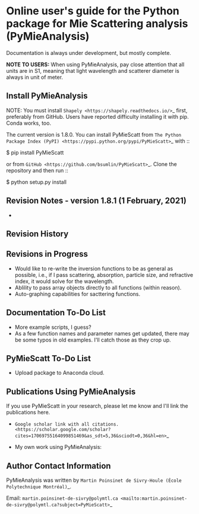 Online user's guide for the Python package for Mie Scattering analysis (PyMieAnalysis)
======================================================================

Documentation is always under development, but mostly complete.

**NOTE TO USERS:** When using PyMieAnalysis, pay close attention that all units are in S1, meaning that light wavelength and scatterer diameter is always in unit of meter.



Install PyMieAnalysis
------------------

NOTE: You must install `Shapely <https://shapely.readthedocs.io/>`_ first, preferably from GitHub. Users have reported difficulty installing it with pip. Conda works, too.

The current version is 1.8.0. You can install PyMieScatt from `The Python Package Index (PyPI) <https://pypi.python.org/pypi/PyMieScatt>`_ with ::

   $ pip install PyMieScatt


or from `GitHub <https://github.com/bsumlin/PyMieScatt>`_. Clone the repository and then run ::

   $ python setup.py install

Revision Notes - version 1.8.1 (1 February, 2021)
------------------------------------------------------------------------------

  -

Revision History
----------------


Revisions in Progress
---------------------

- Would like to re-write the inversion functions to be as general as possible, i.e., if I pass scattering, absorption, particle size, and refractive index, it would solve for the wavelength.
- Ablility to pass array objects directly to all functions (within reason).
- Auto-graphing capabilities for sacttering functions.

Documentation To-Do List
------------------------

- More example scripts, I guess?
- As a few function names and parameter names get updated, there may be some typos in old examples. I'll catch those as they crop up.

PyMieScatt To-Do List
---------------------

- Upload package to Anaconda cloud.

Publications Using PyMieAnalysis
-----------------------------

If you use PyMieScatt in your research, please let me know and I'll link the publications here.

- `Google scholar link with all citations. <https://scholar.google.com/scholar?cites=17069755164099851469&as_sdt=5,36&sciodt=0,36&hl=en>`_

- My own work using PyMieAnalysis:



Author Contact Information
--------------------------
PyMieAnalysis was written by `Martin Poinsinet de Sivry-Houle (École Polytechnique Montréal)`_.

Email: `martin.poinsinet-de-sivry@polymtl.ca <mailto:martin.poinsinet-de-sivry@polymtl.ca?subject=PyMieScatt>`_
